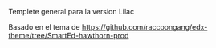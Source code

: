Templete general para la version Lilac


Basado en el tema de https://github.com/raccoongang/edx-theme/tree/SmartEd-hawthorn-prod


